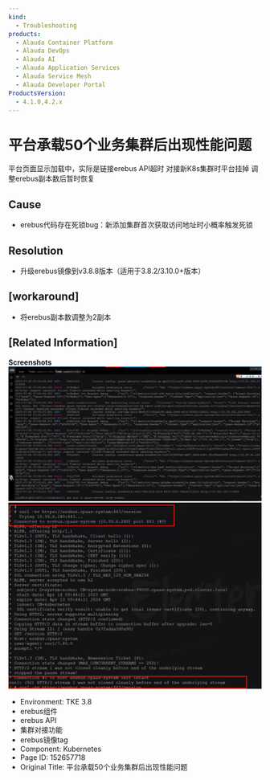 ```yaml
---
kind:
  - Troubleshooting
products:
  - Alauda Container Platform
  - Alauda DevOps
  - Alauda AI
  - Alauda Application Services
  - Alauda Service Mesh
  - Alauda Developer Portal
ProductsVersion:
  - 4.1.0,4.2.x
---
```

<!-- A type of document that involves encountering a fault, diagnosing it, performing root cause analysis, and providing solutions. -->

# 平台承载50个业务集群后出现性能问题

平台页面显示加载中，实际是链接erebus API超时 对接新K8s集群时平台挂掉 调整erebus副本数后暂时恢复

## Cause
- erebus代码存在死锁bug：新添加集群首次获取访问地址时小概率触发死锁

## Resolution
- 升级erebus镜像到v3.8.8版本（适用于3.8.2/3.10.0+版本）

## [workaround]
- 将erebus副本数调整为2副本

## [Related Information]
**Screenshots**
![](assets/ping-tai-cheng-zai-50ge-ye-wu-ji-qun-hou-chu-xian-xing-neng-wen-ti/image2023-7-18_17-14-40.png)
![](assets/ping-tai-cheng-zai-50ge-ye-wu-ji-qun-hou-chu-xian-xing-neng-wen-ti/image2023-7-18_17-14-53.png)
- Environment: TKE 3.8
- erebus组件
- erebus API
- 集群对接功能
- erebus镜像tag
- Component: Kubernetes
- Page ID: 152657718
- Original Title: 平台承载50个业务集群后出现性能问题
